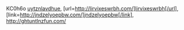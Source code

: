 KC0h6o  <a href="http://uytznlavdhue.com/">uytznlavdhue</a>, [url=http://lirvixeswrbh.com/]lirvixeswrbh[/url], [link=http://jndzelyoepbw.com/]jndzelyoepbw[/link], http://ghtuntlnzfun.com/


